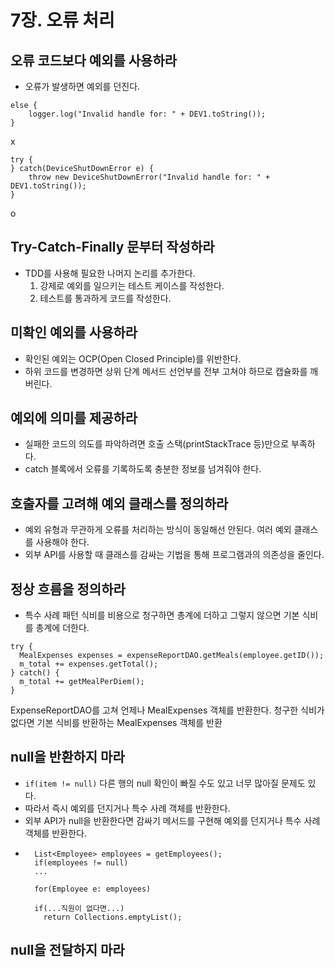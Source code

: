 7장. 오류 처리
===========
## 오류 코드보다 예외를 사용하라
- 오류가 발생하면 예외를 던진다.
```
else {
    logger.log("Invalid handle for: " + DEV1.toString());
}
```
x
```
try {
} catch(DeviceShutDownError e) {
    throw new DeviceShutDownError("Invalid handle for: " + DEV1.toString());
}
```
o
## Try-Catch-Finally 문부터 작성하라
- TDD를 사용해 필요한 나머지 논리를 추가한다.   
  1. 강제로 예외를 일으키는 테스트 케이스를 작성한다.   
  2. 테스트를 통과하게 코드를 작성한다.

## 미확인 예외를 사용하라
- 확인된 예외는 OCP(Open Closed Principle)를 위반한다.
- 하위 코드를 변경하면 상위 단계 메서드 선언부를 전부 고쳐야 하므로 캡슐화를 깨버린다.

## 예외에 의미를 제공하라
- 실패한 코드의 의도를 파악하려면 호출 스택(printStackTrace 등)만으로 부족하다.
- catch 블록에서 오류를 기록하도록 충분한 정보를 넘겨줘야 한다.

## 호출자를 고려해 예외 클래스를 정의하라
- 예외 유형과 무관하게 오류를 처리하는 방식이 동일해선 안된다. 여러 예외 클래스를 사용해야 한다.
- 외부 API를 사용할 때 클래스를 감싸는 기법을 통해 프로그램과의 의존성을 줄인다.

## 정상 흐름을 정의하라
- 특수 사례 패턴
식비를 비용으로 청구하면 총계에 더하고 그렇지 않으면 기본 식비를 총계에 더한다.
```
try {
  MealExpenses expenses = expenseReportDAO.getMeals(employee.getID());
  m_total += expenses.getTotal();
} catch() {
  m_total += getMealPerDiem();
}
```
ExpenseReportDAO를 고쳐 언제나 MealExpenses 객체를 반환한다.
청구한 식비가 없다면 기본 식비를 반환하는 MealExpenses 객체를 반환

## null을 반환하지 마라
- `if(item != null)`
다른 행의 null 확인이 빠질 수도 있고 너무 많아질 문제도 있다.
- 따라서 즉시 예외를 던지거나 특수 사례 객체를 반환한다.
- 외부 API가 null을 반환한다면 감싸기 메서드를 구현해 예외를 던지거나 특수 사례 객체를 반환한다.
- ```
    List<Employee> employees = getEmployees();
    if(employees != null)
    ...
  ```
  ```
    for(Employee e: employees)
  ```
  ```
    if(...직원이 없다면...)
      return Collections.emptyList();
  ```

## null을 전달하지 마라